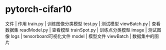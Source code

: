# pytorch-cifar10

文件 | 作用
train.py | 训练图像分类模型
test.py | 测试模型
viewBatch.py | 查看数据集
readModel.py | 查看模型
trainSpot.py | 训练点分类模型
image | 测试图像
logs | tensorboard可视化文件
model | 模型文件
viewBatch | 数据集中的图片
